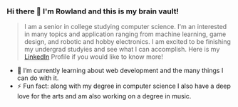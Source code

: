 ### Hi there 👋 I'm Rowland and this is my brain vault!

> I am a senior in college studying computer science. I'm an interested in many topics and application ranging from machine learning, game design, and robotic and hobby electronics. I am excited to be finishing my undergrad studyies and see what I can accomplish. Here is my [LinkedIn](https://www.linkedin.com/in/rowland-z/) Profile if you would like to know more!

- 🌱 I’m currently learning about web development and the many things I can do with it.
- ⚡ Fun fact: along with my degree in computer science I also have a deep love for the arts and am also working on a degree in music. 

<!--
**ZR0W/ZR0W** is a ✨ _special_ ✨ repository because its `README.md` (this file) appears on your GitHub profile.

Here are some ideas to get you started:

- 🔭 I’m currently working on ...
- 🌱 I’m currently learning ...
- 👯 I’m looking to collaborate on ...
- 🤔 I’m looking for help with ...
- 💬 Ask me about ...
- 📫 How to reach me: ...
- 😄 Pronouns: ...
- ⚡ Fun fact: ...
-->
